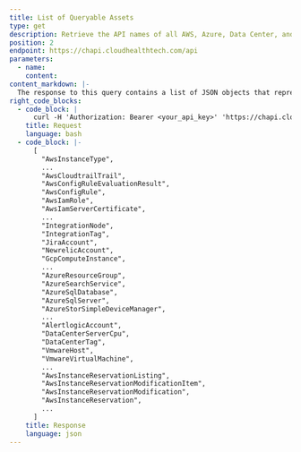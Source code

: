 ```yaml
---
title: List of Queryable Assets
type: get
description: Retrieve the API names of all AWS, Azure, Data Center, and Google Cloud asset objects that you can query in the CloudHealth Platform.
position: 2
endpoint: https://chapi.cloudhealthtech.com/api
parameters:
  - name:
    content:
content_markdown: |-
  The response to this query contains a list of JSON objects that represent all the AWS, Azure, Data Center, and Google Cloud assets that CloudHealth has discovered in your environment.
right_code_blocks:
  - code_block: |
      curl -H 'Authorization: Bearer <your_api_key>' 'https://chapi.cloudhealthtech.com/api'
    title: Request
    language: bash
  - code_block: |-
      [  
        "AwsInstanceType",
        ...
        "AwsCloudtrailTrail",
        "AwsConfigRuleEvaluationResult",
        "AwsConfigRule",
        "AwsIamRole",
        "AwsIamServerCertificate",
        ...
        "IntegrationNode",
        "IntegrationTag",
        "JiraAccount",
        "NewrelicAccount",
        "GcpComputeInstance",
        ...
        "AzureResourceGroup",
        "AzureSearchService",
        "AzureSqlDatabase",
        "AzureSqlServer",
        "AzureStorSimpleDeviceManager",
        ...
        "AlertlogicAccount",
        "DataCenterServerCpu",
        "DataCenterTag",
        "VmwareHost",
        "VmwareVirtualMachine",
        ...
        "AwsInstanceReservationListing",
        "AwsInstanceReservationModificationItem",
        "AwsInstanceReservationModification",
        "AwsInstanceReservation",
        ...
      ]
    title: Response
    language: json
---
```

